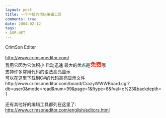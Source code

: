 ```yaml
---
layout: post
title: 一个不错的代码编辑工具
comments: true
date: 2004-02-12
tags:
- ASP.NET
---
```


<p>CrimSon Editer<br /><a href="http://www.crimsoneditor.com/" target="_blank"><br />http://www.crimsoneditor.com/</a><br />我用它因为它体积小 启动迅速 最大的优点是<span style="font-size: large; color: #ff3300;"><strong>免费</strong></span>哦<br />支持许多常用代码的语法高亮显示.<br />可以在这里下载到C#的代码高亮显示文件<br /><a target="_blank">http://www.crimsoneditor.com/board/CrazyWWWBoard.cgi?db=user0&amp;mode=read&amp;num=99&amp;page=1&amp;ftype=6&amp;fval=c%23&amp;backdepth=1</a></p>
<p>还有其他好的编辑工具都列在这里了:<br /><a href="http://www.crimsoneditor.com/english/editors.html" target="_blank">http://www.crimsoneditor.com/english/editors.html</a></p>				
